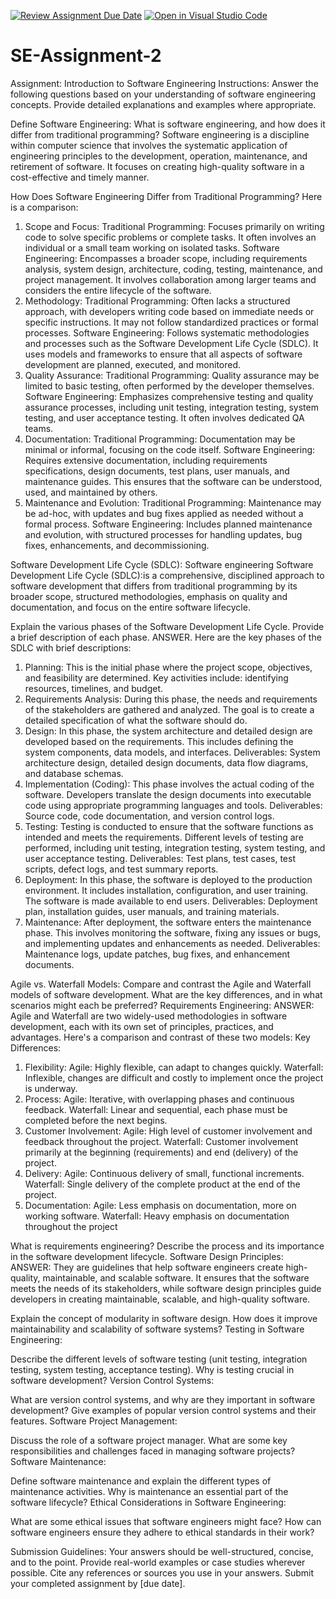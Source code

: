  [![Review Assignment Due Date](https://classroom.github.com/assets/deadline-readme-button-24ddc0f5d75046c5622901739e7c5dd533143b0c8e959d652212380cedb1ea36.svg)](https://classroom.github.com/a/-ucQIGTc)
[![Open in Visual Studio Code](https://classroom.github.com/assets/open-in-vscode-718a45dd9cf7e7f842a935f5ebbe5719a5e09af4491e668f4dbf3b35d5cca122.svg)](https://classroom.github.com/online_ide?assignment_repo_id=15228338&assignment_repo_type=AssignmentRepo)
# SE-Assignment-2
Assignment: Introduction to Software Engineering
Instructions:
Answer the following questions based on your understanding of software engineering concepts. Provide detailed explanations and examples where appropriate.


Define Software Engineering:
What is software engineering, and how does it differ from traditional programming?
Software engineering is a discipline within computer science that involves the systematic application of engineering principles to the development, operation, maintenance, and retirement of software. It focuses on creating high-quality software in a cost-effective and timely manner. 

How Does Software Engineering Differ from Traditional Programming?
Here is a comparison:
1. Scope and Focus:
Traditional Programming: Focuses primarily on writing code to solve specific problems or complete tasks. It often involves an individual or a small team working on isolated tasks.
Software Engineering: Encompasses a broader scope, including requirements analysis, system design, architecture, coding, testing, maintenance, and project management. It involves collaboration among larger teams and considers the entire lifecycle of the software.
2. Methodology:
Traditional Programming: Often lacks a structured approach, with developers writing code based on immediate needs or specific instructions. It may not follow standardized practices or formal processes.
Software Engineering: Follows systematic methodologies and processes such as the Software Development Life Cycle (SDLC). It uses models and frameworks to ensure that all aspects of software development are planned, executed, and monitored.
3. Quality Assurance:
Traditional Programming: Quality assurance may be limited to basic testing, often performed by the developer themselves.
Software Engineering: Emphasizes comprehensive testing and quality assurance processes, including unit testing, integration testing, system testing, and user acceptance testing. It often involves dedicated QA teams.
4. Documentation:
Traditional Programming: Documentation may be minimal or informal, focusing on the code itself.
Software Engineering: Requires extensive documentation, including requirements specifications, design documents, test plans, user manuals, and maintenance guides. This ensures that the software can be understood, used, and maintained by others.
5. Maintenance and Evolution:
Traditional Programming: Maintenance may be ad-hoc, with updates and bug fixes applied as needed without a formal process.
Software Engineering: Includes planned maintenance and evolution, with structured processes for handling updates, bug fixes, enhancements, and decommissioning.



Software Development Life Cycle (SDLC):
Software engineering Software Development Life Cycle (SDLC):is a comprehensive, disciplined approach to software development that differs from traditional programming by its broader scope, structured methodologies, emphasis on quality and documentation, and focus on the entire software lifecycle.

Explain the various phases of the Software Development Life Cycle. Provide a brief description of each phase.
ANSWER.
Here are the key phases of the SDLC with brief descriptions:
1. Planning:
This is the initial phase where the project scope, objectives, and feasibility are determined. 
Key activities include: 
identifying resources, 
timelines, and 
budget.
2. Requirements Analysis:
During this phase, the needs and requirements of the stakeholders are gathered and analyzed.
The goal is to create a detailed specification of what the software should do.
3. Design:
In this phase, the system architecture and detailed design are developed based on the requirements.
This includes defining the system components, data models, and interfaces.
Deliverables: System architecture design, detailed design documents, data flow diagrams, and database schemas.
4. Implementation (Coding):
This phase involves the actual coding of the software. 
Developers translate the design documents into executable code using appropriate programming languages and tools.
Deliverables: Source code, code documentation, and version control logs.
5. Testing:
Testing is conducted to ensure that the software functions as intended and meets the requirements. 
Different levels of testing are performed, including unit testing, integration testing, system testing, and user acceptance testing.
Deliverables: Test plans, test cases, test scripts, defect logs, and test summary reports.
6. Deployment:
In this phase, the software is deployed to the production environment. 
It includes installation, configuration, and user training. The software is made available to end users.
Deliverables: Deployment plan, installation guides, user manuals, and training materials.
7. Maintenance:
After deployment, the software enters the maintenance phase. 
This involves monitoring the software, fixing any issues or bugs, and implementing updates and enhancements as needed.
Deliverables: Maintenance logs, update patches, bug fixes, and enhancement documents.


Agile vs. Waterfall Models:
Compare and contrast the Agile and Waterfall models of software development. What are the key differences, and in what scenarios might each be preferred?
Requirements Engineering:
ANSWER:
Agile and Waterfall are two widely-used methodologies in software development, each with its own set of principles, practices, and advantages.
Here's a comparison and contrast of these two models:
Key Differences:
1. Flexibility:
Agile: Highly flexible, can adapt to changes quickly.
Waterfall: Inflexible, changes are difficult and costly to implement once the project is underway.
2. Process:
Agile: Iterative, with overlapping phases and continuous feedback.
Waterfall: Linear and sequential, each phase must be completed before the next begins.
3. Customer Involvement:
Agile: High level of customer involvement and feedback throughout the project.
Waterfall: Customer involvement primarily at the beginning (requirements) and end (delivery) of the project.
4. Delivery:
Agile: Continuous delivery of small, functional increments.
Waterfall: Single delivery of the complete product at the end of the project.
5. Documentation:
Agile: Less emphasis on documentation, more on working software.
Waterfall: Heavy emphasis on documentation throughout the project

What is requirements engineering? Describe the process and its importance in the software development lifecycle.
Software Design Principles:
ANSWER:
They are guidelines that help software engineers create high-quality, maintainable, and scalable software.
It ensures that the software meets the needs of its stakeholders, while software design principles guide developers in creating maintainable, scalable, and high-quality software.







Explain the concept of modularity in software design. How does it improve maintainability and scalability of software systems?
Testing in Software Engineering:













Describe the different levels of software testing (unit testing, integration testing, system testing, acceptance testing). Why is testing crucial in software development?
Version Control Systems:

What are version control systems, and why are they important in software development? Give examples of popular version control systems and their features.
Software Project Management:

Discuss the role of a software project manager. What are some key responsibilities and challenges faced in managing software projects?
Software Maintenance:

Define software maintenance and explain the different types of maintenance activities. Why is maintenance an essential part of the software lifecycle?
Ethical Considerations in Software Engineering:

What are some ethical issues that software engineers might face? How can software engineers ensure they adhere to ethical standards in their work?

Submission Guidelines:
Your answers should be well-structured, concise, and to the point.
Provide real-world examples or case studies wherever possible.
Cite any references or sources you use in your answers.
Submit your completed assignment by [due date].
